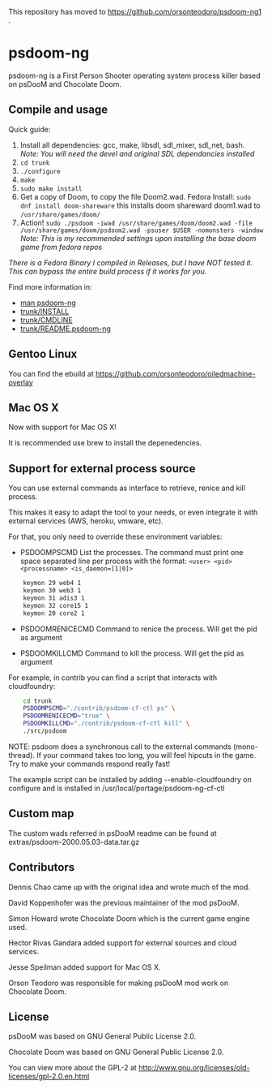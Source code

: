 This repository has moved to https://github.com/orsonteodoro/psdoom-ng1 .

psdoom-ng
=========

psdoom-ng is a First Person Shooter operating system process killer based on psDooM and Chocolate Doom.


Compile and usage
-----------------

Quick guide: 

 1. Install all dependencies: gcc, make, libsdl, sdl_mixer, sdl_net, bash. 
 _Note: You will need the devel and original SDL dependancies installed_
 2. `cd trunk`
 3. `./configure`
 4. `make`
 5. `sudo make install`
 6. Get a copy of Doom, to copy the file Doom2.wad. Fedora Install: `sudo dnf install doom-shareware` this installs doom shareward doom1.wad to `/usr/share/games/doom/`
 7. Action! `sudo ./psdoom -iwad /usr/share/games/doom/doom2.wad -file /usr/share/games/doom/psdoom2.wad -psuser $USER -nomonsters -window` 
_Note: This is my recommended settings upon installing the base doom game from fedora repos_

*There is a Fedora Binary I compiled in Releases, but I have NOT tested it. This can bypass the entire build process if it works for you.*

Find more information in:
 * [man psdoom-ng](https://github.com/orsonteodoro/psdoom-ng/blob/master/extras/psdoom-ng.pdf)
 * [trunk/INSTALL](https://github.com/orsonteodoro/psdoom-ng/blob/1.6.0/trunk/INSTALL)
 * [trunk/CMDLINE](https://github.com/orsonteodoro/psdoom-ng/blob/1.6.0/trunk/CMDLINE)
 * [trunk/README.psdoom-ng](https://github.com/orsonteodoro/psdoom-ng/blob/master/trunk/README.psdoom-ng) 

Gentoo Linux
------------
You can find the ebuild at https://github.com/orsonteodoro/oiledmachine-overlay

Mac OS X
---------

Now with support for Mac OS X!

It is recommended use brew to install the depenedencies.


Support for external process source
-----------------------------------

You can use external commands as interface to retrieve, renice and kill process.

This makes it easy to adapt the tool to your needs, or even integrate it with external
services (AWS, heroku, vmware, etc).

For that, you only need to override these environment variables:

 * PSDOOMPSCMD List the processes. The command must print one space separated 
   line per process with the format: `<user> <pid> <processname> <is_daemon=[1|0]>`
```bash
    keymon 29 web4 1
    keymon 30 web3 1
    keymon 31 adis3 1
    keymon 32 core15 1
    keymon 20 core2 1
```

 * PSDOOMRENICECMD Command to renice the process. Will get the pid as argument

 * PSDOOMKILLCMD Command to kill the process. Will get the pid as argument


For example, in contrib you can find a script that interacts with cloudfoundry:

```bash
    cd trunk
    PSDOOMPSCMD="./contrib/psdoom-cf-ctl ps" \
    PSDOOMRENICECMD="true" \
    PSDOOMKILLCMD="./contrib/psdoom-cf-ctl kill" \
    ./src/psdoom
```


NOTE: psdoom does a synchronous call to the external commands (mono-thread). If your
command takes too long, you will feel hipcuts in the game. Try to make your commands
respond really fast! 

The example script can be installed by adding --enable-cloudfoundry on configure and is installed in /usr/local/portage/psdoom-ng-cf-ctl

Custom map
----------
The custom wads referred in psDooM readme can be found at extras/psdoom-2000.05.03-data.tar.gz

Contributors
------------
 Dennis Chao came up with the original idea and wrote much of the mod.

 David Koppenhofer was the previous maintainer of the mod psDooM.

 Simon Howard wrote Chocolate Doom which is the current game engine used.

 Hector Rivas Gandara added support for external sources and cloud services.

 Jesse Speilman added support for Mac OS X.

 Orson Teodoro was responsible for making psDooM mod work on Chocolate Doom.

License
-------
 psDooM was based on GNU General Public License 2.0.

 Chocolate Doom was based on GNU General Public License 2.0.

 You can view more about the GPL-2 at http://www.gnu.org/licenses/old-licenses/gpl-2.0.en.html
